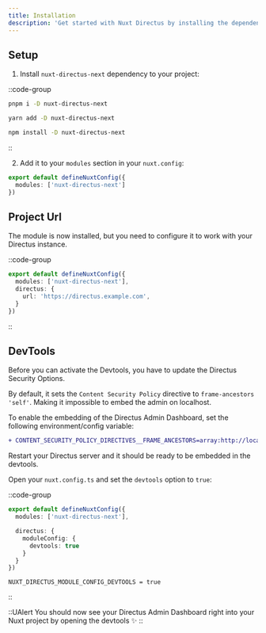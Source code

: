 ```yaml
---
title: Installation
description: 'Get started with Nuxt Directus by installing the dependency to your project.'
---
```


## Setup

1. Install `nuxt-directus-next` dependency to your project:

::code-group

```sh [pnpm]
pnpm i -D nuxt-directus-next
```

```bash [yarn]
yarn add -D nuxt-directus-next
```

```bash [npm]
npm install -D nuxt-directus-next
```

::

2. Add it to your `modules` section in your `nuxt.config`:

```ts [nuxt.config.ts]
export default defineNuxtConfig({
  modules: ['nuxt-directus-next']
})
```

## Project Url

The module is now installed, but you need to configure it to work with your Directus instance.

::code-group

```ts [nuxt.config.ts]
export default defineNuxtConfig({
  modules: ['nuxt-directus-next'],
  directus: {
    url: 'https://directus.example.com',
  }
})
```

::


## DevTools

Before you can activate the Devtools, you have to update the Directus Security Options.

By default, it sets the `Content Security Policy` directive to `frame-ancestors 'self'`. Making it impossible to embed the admin on localhost.

To enable the embedding of the Directus Admin Dashboard, set the following environment/config variable:

```diff [.env]
+ CONTENT_SECURITY_POLICY_DIRECTIVES__FRAME_ANCESTORS=array:http://localhost:*,self
```

Restart your Directus server and it should be ready to be embedded in the devtools.

Open your `nuxt.config.ts` and set the `devtools` option to `true`:

::code-group
```ts [nuxt.config.ts]
export default defineNuxtConfig({
  modules: ['nuxt-directus-next'],

  directus: {
    moduleConfig: {
      devtools: true
    }
  }
})
```

```dotenv [.env]
NUXT_DIRECTUS_MODULE_CONFIG_DEVTOOLS = true
```
::

::UAlert
You should now see your Directus Admin Dashboard right into your Nuxt project by opening the devtools :sparkles:
::


